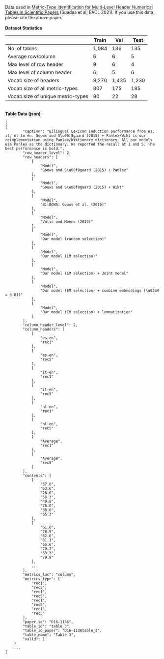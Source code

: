 Data used in [Metric-Type Identification for Multi-Level Header Numerical Tables in Scientific Papers](https://arxiv.org/abs/2102.00819 "Metric-Type Identification for Multi-Level Header Numerical Tables in Scientific Papers")  (Suadaa et al; EACL 2021). If you use this data, please cite the above paper.
<br />
<br />
<b>Dataset Statistics</b>
<br />

&nbsp;| Train | Val | Test
--- | --- | --- | ---
No. of tables | 1,084 | 136 | 135
Average row/column | 6 | 6 | 5
Max level of row header | 9 | 6 | 4
Max level of column header | 6 | 5 | 6
Vocab size of headers | 8,270 | 1,435 | 1,230
Vocab size of all metric-types | 807 | 175 | 185
Vocab size of unique metric-types | 90 | 22 | 28

<br />
<b>Table Data (json)</b>


```
[
{
        "caption": "Bilingual Lexicon Induction performance from es, it, nl to en. Gouws and S\u00f8gaard (2015) + Panlex/Wikt is our reimplementation using Panlex/Wiktionary dictionary. All our models use Panlex as the dictionary. We reported the recall at 1 and 5. The best performance is bold.",
        "row_header_level": 2,
        "row_headers": [
            [
                "Model",
                "Gouws and S\u00f8gaard (2015) + Panlex"
            ],
            [
                "Model",
                "Gouws and S\u00f8gaard (2015) + Wikt"
            ],
            [
                "Model",
                "BilBOWA: Gouws et al. (2015)"
            ],
            [
                "Model",
                "Vulic and Moens (2015)"
            ],
            [
                "Model",
                "Our model (random selection)"
            ],
            [
                "Model",
                "Our model (EM selection)"
            ],
            [
                "Model",
                "Our model (EM selection) + Joint model"
            ],
            [
                "Model",
                "Our model (EM selection) + combine embeddings (\u03b4 = 0.01)"
            ],
            [
                "Model",
                "Our model (EM selection) + lemmatization"
            ]
        ],
        "column_header_level": 2,
        "column_headers": [
            [
                "es-en",
                "rec1"
            ],
            [
                "es-en",
                "rec5"
            ],
            [
                "it-en",
                "rec1"
            ],
            [
                "it-en",
                "rec5"
            ],
            [
                "nl-en",
                "rec1"
            ],
            [
                "nl-en",
                "rec5"
            ],
            [
                "Average",
                "rec1"
            ],
            [
                "Average",
                "rec5"
            ]
        ],
        "contents": [
            [
                "37.6",
                "63.6",
                "26.6",
                "56.3",
                "49.8",
                "76.0",
                "38.0",
                "65.3"
            ],
            [
                "61.6",
                "78.9",
                "62.6",
                "81.1",
                "65.6",
                "79.7",
                "63.3",
                "79.9"
            ],
            ...
        ],
        "metrics_loc": "column",
        "metrics_type": [
            "rec1",
            "rec5",
            "rec1",
            "rec5",
            "rec1",
            "rec5",
            "rec1",
            "rec5"
        ],
        "paper_id": "D16-1136",
        "table_id": "table_3",
        "table_id_paper": "D16-1136table_3",
        "table_name": "Table 3",
        "valid": 1
    }
    ...
]
```
